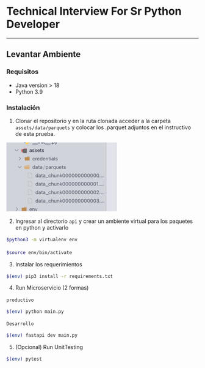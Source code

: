 # Technical Interview For Sr Python Developer

---

## Levantar Ambiente

### Requisitos

* Java version > 18
* Python 3.9


### Instalación 

1. Clonar el repositorio y en la ruta clonada acceder a la carpeta <code>assets/data/parquets</code> y colocar los .parquet adjuntos en el instructivo de esta prueba.

![parquets](docs/images/parquets.png)

2. Ingresar al directorio <code>api</code> y crear un ambiente virtual para los paquetes en python y activarlo

```bash 
$python3 -m virtualenv env

$source env/bin/activate
```

3. Instalar los requerimientos

```bash
$(env) pip3 install -r requirements.txt
```

4. Run Microservicio (2 formas)

<code>productivo</code>
```bash
$(env) python main.py
```

<code>Desarrollo</code>
```bash
$(env) fastapi dev main.py
```

5. (Opcional) Run UnitTesting

```bash
$(env) pytest
```
